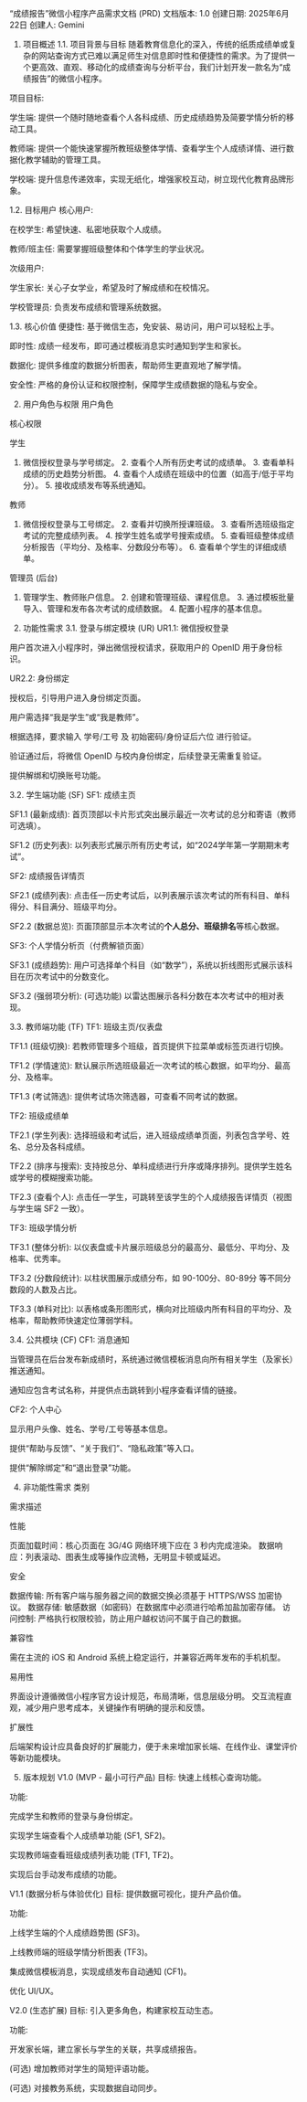 “成绩报告”微信小程序产品需求文档 (PRD)
文档版本: 1.0
创建日期: 2025年6月22日
创建人: Gemini

1. 项目概述
1.1. 项目背景与目标
随着教育信息化的深入，传统的纸质成绩单或复杂的网站查询方式已难以满足师生对信息即时性和便捷性的需求。为了提供一个更高效、直观、移动化的成绩查询与分析平台，我们计划开发一款名为“成绩报告”的微信小程序。

项目目标:

学生端: 提供一个随时随地查看个人各科成绩、历史成绩趋势及简要学情分析的移动工具。

教师端: 提供一个能快速掌握所教班级整体学情、查看学生个人成绩详情、进行数据化教学辅助的管理工具。

学校端: 提升信息传递效率，实现无纸化，增强家校互动，树立现代化教育品牌形象。

1.2. 目标用户
核心用户:

在校学生: 希望快速、私密地获取个人成绩。

教师/班主任: 需要掌握班级整体和个体学生的学业状况。

次级用户:

学生家长: 关心子女学业，希望及时了解成绩和在校情况。

学校管理员: 负责发布成绩和管理系统数据。

1.3. 核心价值
便捷性: 基于微信生态，免安装、易访问，用户可以轻松上手。

即时性: 成绩一经发布，即可通过模板消息实时通知到学生和家长。

数据化: 提供多维度的数据分析图表，帮助师生更直观地了解学情。

安全性: 严格的身份认证和权限控制，保障学生成绩数据的隐私与安全。

2. 用户角色与权限
用户角色

核心权限

学生

1. 微信授权登录与学号绑定。 2. 查看个人所有历史考试的成绩单。 3. 查看单科成绩的历史趋势分析图。 4. 查看个人成绩在班级中的位置（如高于/低于平均分）。 5. 接收成绩发布等系统通知。

教师

1. 微信授权登录与工号绑定。 2. 查看并切换所授课班级。 3. 查看所选班级指定考试的完整成绩列表。 4. 按学生姓名或学号搜索成绩。 5. 查看班级整体成绩分析报告（平均分、及格率、分数段分布等）。 6. 查看单个学生的详细成绩单。

管理员 (后台)

1. 管理学生、教师账户信息。 2. 创建和管理班级、课程信息。 3. 通过模板批量导入、管理和发布各次考试的成绩数据。 4. 配置小程序的基本信息。

3. 功能性需求
3.1. 登录与绑定模块 (UR)
UR1.1: 微信授权登录

用户首次进入小程序时，弹出微信授权请求，获取用户的 OpenID 用于身份标识。

UR2.2: 身份绑定

授权后，引导用户进入身份绑定页面。

用户需选择“我是学生”或“我是教师”。

根据选择，要求输入 学号/工号 及 初始密码/身份证后六位 进行验证。

验证通过后，将微信 OpenID 与校内身份绑定，后续登录无需重复验证。

提供解绑和切换账号功能。

3.2. 学生端功能 (SF)
SF1: 成绩主页

SF1.1 (最新成绩): 首页顶部以卡片形式突出展示最近一次考试的总分和寄语（教师可选填）。

SF1.2 (历史列表): 以列表形式展示所有历史考试，如“2024学年第一学期期末考试”。

SF2: 成绩报告详情页

SF2.1 (成绩列表): 点击任一历史考试后，以列表展示该次考试的所有科目、单科得分、科目满分、班级平均分。

SF2.2 (数据总览): 页面顶部显示本次考试的**个人总分、班级排名**等核心数据。

SF3: 个人学情分析页（付费解锁页面）

SF3.1 (成绩趋势): 用户可选择单个科目（如“数学”），系统以折线图形式展示该科目在历次考试中的分数变化。

SF3.2 (强弱项分析): (可选功能) 以雷达图展示各科分数在本次考试中的相对表现。

3.3. 教师端功能 (TF)
TF1: 班级主页/仪表盘

TF1.1 (班级切换): 若教师管理多个班级，首页提供下拉菜单或标签页进行切换。

TF1.2 (学情速览): 默认展示所选班级最近一次考试的核心数据，如平均分、最高分、及格率。

TF1.3 (考试筛选): 提供考试场次筛选器，可查看不同考试的数据。

TF2: 班级成绩单

TF2.1 (学生列表): 选择班级和考试后，进入班级成绩单页面，列表包含学号、姓名、总分及各科成绩。

TF2.2 (排序与搜索): 支持按总分、单科成绩进行升序或降序排列。提供学生姓名或学号的模糊搜索功能。

TF2.3 (查看个人): 点击任一学生，可跳转至该学生的个人成绩报告详情页（视图与学生端 SF2 一致）。

TF3: 班级学情分析

TF3.1 (整体分析): 以仪表盘或卡片展示班级总分的最高分、最低分、平均分、及格率、优秀率。

TF3.2 (分数段统计): 以柱状图展示成绩分布，如 90-100分、80-89分 等不同分数段的人数及占比。

TF3.3 (单科对比): 以表格或条形图形式，横向对比班级内所有科目的平均分、及格率，帮助教师快速定位薄弱学科。

3.4. 公共模块 (CF)
CF1: 消息通知

当管理员在后台发布新成绩时，系统通过微信模板消息向所有相关学生（及家长）推送通知。

通知应包含考试名称，并提供点击跳转到小程序查看详情的链接。

CF2: 个人中心

显示用户头像、姓名、学号/工号等基本信息。

提供“帮助与反馈”、“关于我们”、“隐私政策”等入口。

提供“解除绑定”和“退出登录”功能。

4. 非功能性需求
类别

需求描述

性能

页面加载时间：核心页面在 3G/4G 网络环境下应在 3 秒内完成渲染。 数据响应：列表滚动、图表生成等操作应流畅，无明显卡顿或延迟。

安全

数据传输: 所有客户端与服务器之间的数据交换必须基于 HTTPS/WSS 加密协议。 数据存储: 敏感数据（如密码）在数据库中必须进行哈希加盐加密存储。 访问控制: 严格执行权限校验，防止用户越权访问不属于自己的数据。

兼容性

需在主流的 iOS 和 Android 系统上稳定运行，并兼容近两年发布的手机机型。

易用性

界面设计遵循微信小程序官方设计规范，布局清晰，信息层级分明。 交互流程直观，减少用户思考成本，关键操作有明确的提示和反馈。

扩展性

后端架构设计应具备良好的扩展能力，便于未来增加家长端、在线作业、课堂评价等新功能模块。

5. 版本规划
V1.0 (MVP - 最小可行产品)
目标: 快速上线核心查询功能。

功能:

完成学生和教师的登录与身份绑定。

实现学生端查看个人成绩单功能 (SF1, SF2)。

实现教师端查看班级成绩列表功能 (TF1, TF2)。

实现后台手动发布成绩的功能。

V1.1 (数据分析与体验优化)
目标: 提供数据可视化，提升产品价值。

功能:

上线学生端的个人成绩趋势图 (SF3)。

上线教师端的班级学情分析图表 (TF3)。

集成微信模板消息，实现成绩发布自动通知 (CF1)。

优化 UI/UX。

V2.0 (生态扩展)
目标: 引入更多角色，构建家校互动生态。

功能:

开发家长端，建立家长与学生的关联，共享成绩报告。

(可选) 增加教师对学生的简短评语功能。

(可选) 对接教务系统，实现数据自动同步。